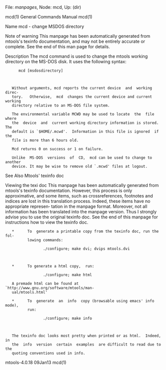 File: *manpages*,  Node: mcd,  Up: (dir)

mcd(1)                      General Commands Manual                     mcd(1)



Name
       mcd - change MSDOS directory



Note of warning
       This  manpage  has  been  automatically generated from mtools's texinfo
       documentation, and may not be entirely accurate or complete.   See  the
       end of this man page for details.

Description
       The  mcd  command is used to change the mtools working directory on the
       MS-DOS disk. It uses the following syntax:

          mcd [msdosdirectory]



       Without arguments, mcd reports the current device  and  working  direc‐
       tory.   Otherwise,  mcd  changes the current device and current working
       directory relative to an MS-DOS file system.

       The environmental variable MCWD may be used to locate  the  file  where
       the  device  and  current working directory information is stored.  The
       default is `$HOME/.mcwd'.  Information in this file is ignored  if  the
       file is more than 6 hours old.

       Mcd returns 0 on success or 1 on failure.

       Unlike  MS-DOS  versions  of  CD,  mcd can be used to change to another
       device. It may be wise to remove old `.mcwd' files at logout.

See Also
       Mtools' texinfo doc

Viewing the texi doc
       This manpage has been automatically  generated  from  mtools's  texinfo
       documentation.  However,  this  process is only approximative, and some
       items, such as crossreferences, footnotes and indices are lost in  this
       translation process.  Indeed, these items have no appropriate represen‐
       tation in the manpage format.  Moreover, not all information  has  been
       translated into the manpage version.  Thus I strongly advise you to use
       the original texinfo doc.  See the end of this manpage for instructions
       how to view the texinfo doc.

       *      To  generate a printable copy from the texinfo doc, run the fol‐
              lowing commands:

                     ./configure; make dvi; dvips mtools.dvi



       *      To generate a html copy,  run:

                     ./configure; make html

       A premade html can be found at `http://www.gnu.org/software/mtools/man‐
       ual/mtools.html'

       *      To  generate  an  info  copy (browsable using emacs' info mode),
              run:

                     ./configure; make info



       The texinfo doc looks most pretty when printed or as html.  Indeed,  in
       the  info  version  certain  examples  are difficult to read due to the
       quoting conventions used in info.

mtools-4.0.18                       09Jan13                             mcd(1)
